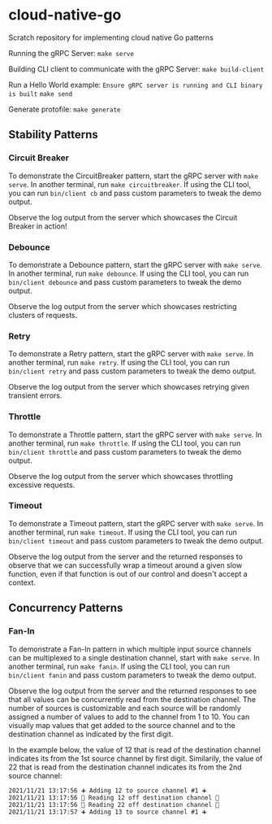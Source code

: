 # cloud-native-go
Scratch repository for implementing cloud native Go patterns

Running the gRPC Server:
`make serve`

Building CLI client to communicate with the gRPC Server:
`make build-client`

Run a Hello World example:
`Ensure gRPC server is running and CLI binary is built`
`make send`

Generate protofile:
`make generate`

## Stability Patterns

### Circuit Breaker
To demonstrate the CircuitBreaker pattern, start the gRPC server with `make serve`.
In another terminal, run `make circuitbreaker`.
If using the CLI tool, you can run `bin/client cb` and pass custom parameters to tweak the demo output.

Observe the log output from the server which showcases the Circuit Breaker in action!

### Debounce
To demonstrate a Debounce pattern, start the gRPC server with `make serve`.
In another terminal, run `make debounce`.
If using the CLI tool, you can run `bin/client debounce` and pass custom parameters to tweak the demo output.

Observe the log output from the server which showcases restricting clusters of requests.

### Retry
To demonstrate a Retry pattern, start the gRPC server with `make serve`.
In another terminal, run `make retry`.
If using the CLI tool, you can run `bin/client retry` and pass custom parameters to tweak the demo output.

Observe the log output from the server which showcases retrying given transient errors.

### Throttle
To demonstrate a Throttle pattern, start the gRPC server with `make serve`.
In another terminal, run `make throttle`.
If using the CLI tool, you can run `bin/client throttle` and pass custom parameters to tweak the demo output.

Observe the log output from the server which showcases throttling excessive requests.

### Timeout
To demonstrate a Timeout pattern, start the gRPC server with `make serve`.
In another terminal, run `make timeout`.
If using the CLI tool, you can run `bin/client timeout` and pass custom parameters to tweak the demo output.

Observe the log output from the server and the returned responses to observe that we can successfully wrap a timeout
around a given slow function, even if that function is out of our control and doesn't accept a context.

## Concurrency Patterns

### Fan-In
To demonstrate a Fan-In pattern in which multiple input source channels can be multiplexed to a single destination channel,
start with `make serve`.
In another terminal, run `make fanin`.
If using the CLI tool, you can run `bin/client fanin` and pass custom parameters to tweak the demo output.

Observe the log output from the server and the returned responses to see that all values can be concurrently read from the
destination channel. The number of sources is customizable and each source will be randomly assigned a number of
values to add to the channel from 1 to 10. You can visually map values that get added to the source channel and to the destination channel as indicated by the first digit.

In the example below, the value of 12 that is read of the destination channel indicates its from the 1st source channel by first digit. Similarily, the value of 22 that is read from the destination channel indicates its from the 2nd source channel:
```
2021/11/21 13:17:56 ➕ Adding 12 to source channel #1 ➕
2021/11/21 13:17:56 📖 Reading 12 off destination channel 📖
2021/11/21 13:17:56 📖 Reading 22 off destination channel 📖
2021/11/21 13:17:57 ➕ Adding 13 to source channel #1 ➕
```